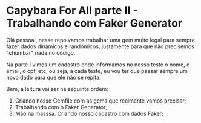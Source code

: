 # Capybara For All parte II - Trabalhando com Faker Generator

Olá pessoal, nesse repo vamos trabalhar uma gem muito legal para sempre fazer dados dinâmicos e randômicos, justamente para que não precisemos "chumbar" nada no código.

Na parte I vimos um cadastro onde informamos no nosso teste o nome, o email, o cpf, etc, ou seja, a cada teste, eu vou ter que passar sempre um novo dado para que ele não se repita.

Bem, a leitura vai ser na seguinte ordem:

1. Criando nosso Gemfile com as gems que realmente vamos precisar;
2. Trabalhando com o Faker Generator;
3. Mão na masssa. Criando nosso cadastro com dados Faker;
